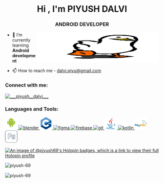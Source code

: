 <h1 align="center">Hi , I'm PIYUSH DALVI</h1>
<h3 align="center">ANDROID DEVELOPER</h3>
<img align="right" alt="Coding" height="100" width="400" src="https://raw.githubusercontent.com/PIYUSH-69/PIYUSH-69/main/XOsX.gif">



- 🌱 I’m currently learning **Android development**

- 📫 How to reach me - dalvi.piyu@gmail.com

<h3 align="left">Connect with me:</h3>
<p align="left">
<a href="https://instagram.com/___piyush__dalvi___" target="blank"><img align="center" src="https://raw.githubusercontent.com/rahuldkjain/github-profile-readme-generator/master/src/images/icons/Social/instagram.svg" alt="___piyush__dalvi___" height="30" width="40" /></a>
</p>

<h3 align="left">Languages and Tools:</h3>
<p align="left"> <a href="https://developer.android.com" target="_blank" rel="noreferrer"> <img src="https://raw.githubusercontent.com/devicons/devicon/master/icons/android/android-original-wordmark.svg" alt="android" width="40" height="40"/> </a> <a href="https://www.blender.org/" target="_blank" rel="noreferrer"> <img src="https://download.blender.org/branding/community/blender_community_badge_white.svg" alt="blender" width="40" height="40"/> </a> <a href="https://www.w3schools.com/cpp/" target="_blank" rel="noreferrer"> <img src="https://raw.githubusercontent.com/devicons/devicon/master/icons/cplusplus/cplusplus-original.svg" alt="cplusplus" width="40" height="40"/> </a> <a href="https://www.figma.com/" target="_blank" rel="noreferrer"> <img src="https://www.vectorlogo.zone/logos/figma/figma-icon.svg" alt="figma" width="40" height="40"/> </a> <a href="https://firebase.google.com/" target="_blank" rel="noreferrer"> <img src="https://www.vectorlogo.zone/logos/firebase/firebase-icon.svg" alt="firebase" width="40" height="40"/> </a> <a href="https://git-scm.com/" target="_blank" rel="noreferrer"> <img src="https://www.vectorlogo.zone/logos/git-scm/git-scm-icon.svg" alt="git" width="40" height="40"/> </a> <a href="https://www.java.com" target="_blank" rel="noreferrer"> <img src="https://raw.githubusercontent.com/devicons/devicon/master/icons/java/java-original.svg" alt="java" width="40" height="40"/> </a> <a href="https://kotlinlang.org" target="_blank" rel="noreferrer"> <img src="https://www.vectorlogo.zone/logos/kotlinlang/kotlinlang-icon.svg" alt="kotlin" width="40" height="40"/> </a> <a href="https://www.mysql.com/" target="_blank" rel="noreferrer"> <img src="https://raw.githubusercontent.com/devicons/devicon/master/icons/mysql/mysql-original-wordmark.svg" alt="mysql" width="40" height="40"/> </a> <a href="https://www.photoshop.com/en" target="_blank" rel="noreferrer"> <img src="https://raw.githubusercontent.com/devicons/devicon/master/icons/photoshop/photoshop-line.svg" alt="photoshop" width="40" height="40"/> </a> </p>

[![An image of @piyush69's Holopin badges, which is a link to view their full Holopin profile](https://holopin.me/piyush69)](https://holopin.io/@piyush69)
<p><img align="center" src="https://github-readme-stats.vercel.app/api/top-langs?username=piyush-69&show_icons=true&locale=en&layout=compact" alt="piyush-69" /></p>

<p><img align="center" src="https://github-readme-streak-stats.herokuapp.com/?user=piyush-69&" alt="piyush-69" /></p>
